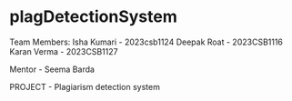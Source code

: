 # plagDetectionSystem
Team Members: 
Isha Kumari - 2023csb1124 
Deepak Roat - 2023CSB1116 
Karan Verma	- 2023CSB1127 

Mentor - Seema Barda

PROJECT - Plagiarism detection system
